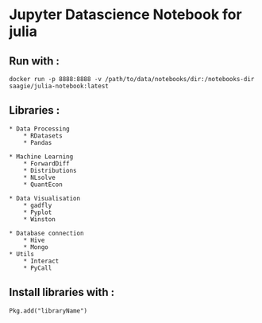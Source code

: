 # Jupyter Datascience Notebook for julia

## Run with :
	docker run -p 8888:8888 -v /path/to/data/notebooks/dir:/notebooks-dir saagie/julia-notebook:latest

## Libraries :
	* Data Processing
		* RDatasets
		* Pandas

	* Machine Learning
		* ForwardDiff
		* Distributions
		* NLsolve
		* QuantEcon

	* Data Visualisation
		* gadfly
		* Pyplot
		* Winston

	* Database connection
		* Hive
		* Mongo
	* Utils
		* Interact
		* PyCall

## Install libraries with :
	Pkg.add("libraryName")

